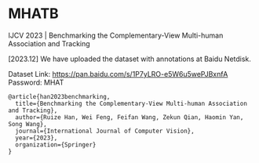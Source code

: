 # MHATB
IJCV 2023 | Benchmarking the Complementary-View Multi-human Association and Tracking

[2023.12] We have uploaded the dataset with annotations at Baidu Netdisk.

Dataset Link: https://pan.baidu.com/s/1P7yLRO-e5W6u5wePJBxnfA 
Password: MHAT 


```
@article{han2023benchmarking,
  title={Benchmarking the Complementary-View Multi-human Association and Tracking},
  author={Ruize Han, Wei Feng, Feifan Wang, Zekun Qian, Haomin Yan, Song Wang},
  journal={International Journal of Computer Vision},
  year={2023},
  organization={Springer}
}
```
